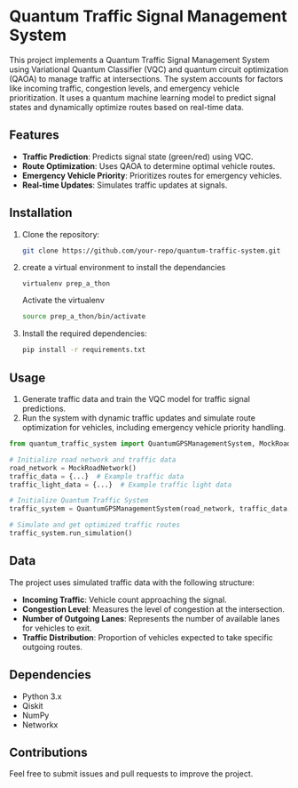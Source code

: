 # Quantum Traffic Signal Management System

This project implements a Quantum Traffic Signal Management System using Variational Quantum Classifier (VQC) and quantum circuit optimization (QAOA) to manage traffic at intersections. The system accounts for factors like incoming traffic, congestion levels, and emergency vehicle prioritization. It uses a quantum machine learning model to predict signal states and dynamically optimize routes based on real-time data.

## Features
- **Traffic Prediction**: Predicts signal state (green/red) using VQC.
- **Route Optimization**: Uses QAOA to determine optimal vehicle routes.
- **Emergency Vehicle Priority**: Prioritizes routes for emergency vehicles.
- **Real-time Updates**: Simulates traffic updates at signals.

## Installation
1. Clone the repository:
    ```bash
    git clone https://github.com/your-repo/quantum-traffic-system.git
    ```
2. create a virtual environment to install the dependancies
   ```back
   virtualenv prep_a_thon
   ```
    Activate the virtualenv
   ```bash
   source prep_a_thon/bin/activate
   ```
4. Install the required dependencies:
    ```bash
    pip install -r requirements.txt
    ```

## Usage
1. Generate traffic data and train the VQC model for traffic signal predictions.
2. Run the system with dynamic traffic updates and simulate route optimization for vehicles, including emergency vehicle priority handling.

```python
from quantum_traffic_system import QuantumGPSManagementSystem, MockRoadNetwork

# Initialize road network and traffic data
road_network = MockRoadNetwork()
traffic_data = {...}  # Example traffic data
traffic_light_data = {...}  # Example traffic light data

# Initialize Quantum Traffic System
traffic_system = QuantumGPSManagementSystem(road_network, traffic_data, source='A', destination='E', traffic_light_data=traffic_light_data)

# Simulate and get optimized traffic routes
traffic_system.run_simulation()
```

## Data
The project uses simulated traffic data with the following structure:
- **Incoming Traffic**: Vehicle count approaching the signal.
- **Congestion Level**: Measures the level of congestion at the intersection.
- **Number of Outgoing Lanes**: Represents the number of available lanes for vehicles to exit.
- **Traffic Distribution**: Proportion of vehicles expected to take specific outgoing routes.

## Dependencies
- Python 3.x
- Qiskit
- NumPy
- Networkx

## Contributions
Feel free to submit issues and pull requests to improve the project.

